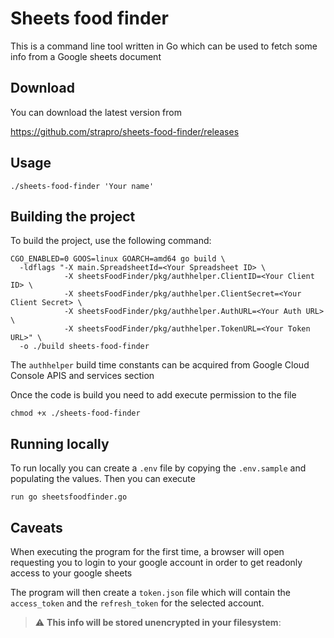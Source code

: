 <!-- Add some text documenting the build step -->
# Sheets food finder

This is a command line tool written in Go which can be used to fetch some info from a Google sheets document

## Download

You can download the latest version from 

https://github.com/strapro/sheets-food-finder/releases

## Usage 

```console
./sheets-food-finder 'Your name'
```

## Building the project

To build the project, use the following command:

```console
CGO_ENABLED=0 GOOS=linux GOARCH=amd64 go build \
  -ldflags "-X main.SpreadsheetId=<Your Spreadsheet ID> \
            -X sheetsFoodFinder/pkg/authhelper.ClientID=<Your Client ID> \
            -X sheetsFoodFinder/pkg/authhelper.ClientSecret=<Your Client Secret> \
            -X sheetsFoodFinder/pkg/authhelper.AuthURL=<Your Auth URL> \
            -X sheetsFoodFinder/pkg/authhelper.TokenURL=<Your Token URL>" \
  -o ./build sheets-food-finder
```

The `authhelper` build time constants can be acquired from Google Cloud Console APIS and services section

Once the code is build you need to add execute permission to the file

```console
chmod +x ./sheets-food-finder
```

## Running locally

To run locally you can create a `.env` file by copying the `.env.sample` and populating the values. Then you can execute

```console
run go sheetsfoodfinder.go 
```

## Caveats 

When executing the program for the first time, a browser will open requesting you to login to your google account in order to get readonly access to your google sheets

The program will then create a `token.json` file which will contain the `access_token` and the `refresh_token` for the selected account.

> :warning: **This info will be stored unencrypted in your filesystem**: 

